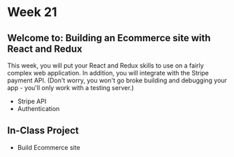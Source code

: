# Week 21

## Welcome to: Building an Ecommerce site with React and Redux

This week, you will put your React and Redux skills to use on a fairly complex web application. In addition, you will integrate with the Stripe payment API. (Don't worry, you won't go broke building and debugging your app - you'll only work with a testing server.)

- Stripe API
- Authentication

## In-Class Project
- Build Ecommerce site



